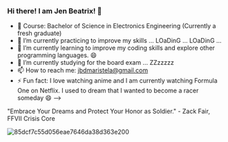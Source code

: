 ### Hi there! I am Jen Beatrix! 👋 

- 💬 Course: Bachelor of Science in Electronics Engineering (Currently a fresh graduate)
- 🔭 I’m currently practicing to improve my skills ... LOaDinG ... LOaDinG ...
- 🌱 I’m currently learning to improve my coding skills and explore other programming languages. 😄
- 🤔 I’m currently studying for the board exam ... ZZzzzzz
- 📫 How to reach me: jbdmaristela@gmail.com
- ⚡ Fun fact: I love watching anime and I am currently watching Formula One on Netflix. I used to dream that I wanted to become a racer someday 😄
-->

"Embrace Your Dreams and Protect Your Honor as Soldier." - Zack Fair, FFVII Crisis Core

![85dcf7c55d056eae7646da38d363e200](https://user-images.githubusercontent.com/82814920/115992847-561fc480-a602-11eb-8bff-c38b9ad354d1.gif)
